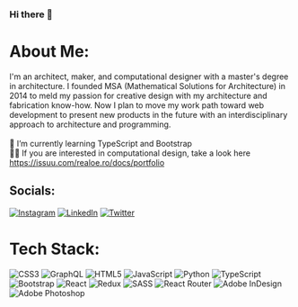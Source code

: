 ### Hi there 👋

#  About Me:
I'm an architect, maker, and computational designer with a master's degree in architecture. I founded MSA (Mathematical Solutions for Architecture) in 2014 to meld my passion for creative design with my architecture and fabrication know-how. Now I plan to move my work path toward web development to present new products in the future with an interdisciplinary approach to architecture and programming.<br><br>🌱 I’m currently learning TypeScript and Bootstrap<br>👨‍💻 If you are interested in computational design, take a look here https://issuu.com/realoe.ro/docs/portfolio


##  Socials:
[![Instagram](https://img.shields.io/badge/Instagram-%23E4405F.svg?logo=Instagram&logoColor=white)](https://instagram.com/mehrdadazizkhani) [![LinkedIn](https://img.shields.io/badge/LinkedIn-%230077B5.svg?logo=linkedin&logoColor=white)](https://linkedin.com/in/mehrdad-azizkhani-2a8313a5/) [![Twitter](https://img.shields.io/badge/Twitter-%231DA1F2.svg?logo=Twitter&logoColor=white)](https://twitter.com/MehrdadAzizkha1) 

#  Tech Stack:
![CSS3](https://img.shields.io/badge/css3-%231572B6.svg?style=for-the-badge&logo=css3&logoColor=white) ![GraphQL](https://img.shields.io/badge/-GraphQL-E10098?style=for-the-badge&logo=graphql&logoColor=white) ![HTML5](https://img.shields.io/badge/html5-%23E34F26.svg?style=for-the-badge&logo=html5&logoColor=white) ![JavaScript](https://img.shields.io/badge/javascript-%23323330.svg?style=for-the-badge&logo=javascript&logoColor=%23F7DF1E) ![Python](https://img.shields.io/badge/python-3670A0?style=for-the-badge&logo=python&logoColor=ffdd54) ![TypeScript](https://img.shields.io/badge/typescript-%23007ACC.svg?style=for-the-badge&logo=typescript&logoColor=white) ![Bootstrap](https://img.shields.io/badge/bootstrap-%23563D7C.svg?style=for-the-badge&logo=bootstrap&logoColor=white) ![React](https://img.shields.io/badge/react-%2320232a.svg?style=for-the-badge&logo=react&logoColor=%2361DAFB) ![Redux](https://img.shields.io/badge/redux-%23593d88.svg?style=for-the-badge&logo=redux&logoColor=white) ![SASS](https://img.shields.io/badge/SASS-hotpink.svg?style=for-the-badge&logo=SASS&logoColor=white) ![React Router](https://img.shields.io/badge/React_Router-CA4245?style=for-the-badge&logo=react-router&logoColor=white) ![Adobe InDesign](https://img.shields.io/badge/Adobe%20InDesign-49021F?style=for-the-badge&logo=adobeindesign&logoColor=white) ![Adobe Photoshop](https://img.shields.io/badge/adobephotoshop-%2331A8FF.svg?style=for-the-badge&logo=adobephotoshop&logoColor=white)

